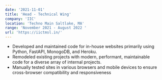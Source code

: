 ```yaml
---
date: '2021-11-01'
title: 'Head - Technical Wing'
company: 'IIC'
location: 'Techno Main Saltlake, MA'
range: 'November 2021 - August 2022 '
url: 'https://iictmsl.in/'
---
```


- Developed and maintained code for in-house websites primarily using Python, FastAPI, MonogoDB, and Heroku.
- Remodeled existing projects with modern, performant, maintainable code for a diverse array of internal projects.
- Manually tested sites in various browsers and mobile devices to ensure cross-browser compatibility and responsiveness
<!-- - Communicate with multi-disciplinary teams of engineers, designers, and clients on a daily basis -->
